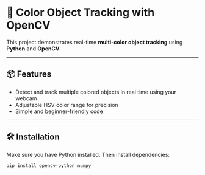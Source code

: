 # 🎯 Color Object Tracking with OpenCV

This project demonstrates real-time **multi-color object tracking** using **Python** and **OpenCV**.

---

## 📦 Features

- Detect and track multiple colored objects in real time using your webcam
- Adjustable HSV color range for precision
- Simple and beginner-friendly code

---

## 🛠 Installation

Make sure you have Python installed. Then install dependencies:

```bash
pip install opencv-python numpy

